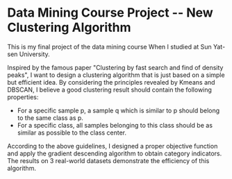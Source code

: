 # Data Mining Course Project -- New Clustering Algorithm

This is my final project of the data mining course When I studied at Sun Yat-sen University.

Inspired by the famous paper "Clustering by fast search and find of density peaks", I want to design a clustering algorithm that is just based on a simple but efficient idea. By considering the principles revealed by Kmeans and DBSCAN, I believe a good clustering result should contain the following properties:

- For a specific sample p, a sample q which is similar to p should belong to the same class as p. 
- For a specific class, all samples belonging to this class should be as similar as possible to the class center. 

According to the above guidelines, I designed a proper objective function and apply the gradient descending algorithm to obtain category indicators. The results on 3 real-world datasets demonstrate the efficiency of this algorithm.

